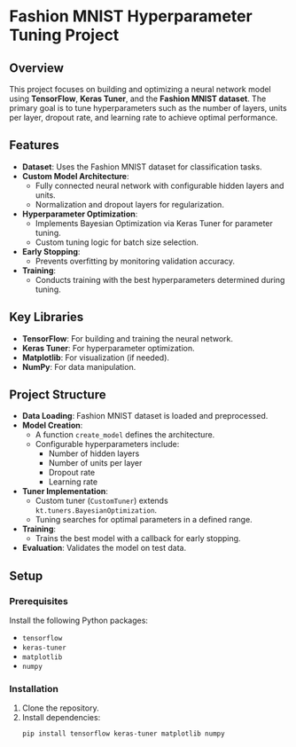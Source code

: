 # Fashion MNIST Hyperparameter Tuning Project

## Overview
This project focuses on building and optimizing a neural network model using **TensorFlow**, **Keras Tuner**, and the **Fashion MNIST dataset**. The primary goal is to tune hyperparameters such as the number of layers, units per layer, dropout rate, and learning rate to achieve optimal performance.

## Features
- **Dataset**: Uses the Fashion MNIST dataset for classification tasks.
- **Custom Model Architecture**:
  - Fully connected neural network with configurable hidden layers and units.
  - Normalization and dropout layers for regularization.
- **Hyperparameter Optimization**:
  - Implements Bayesian Optimization via Keras Tuner for parameter tuning.
  - Custom tuning logic for batch size selection.
- **Early Stopping**:
  - Prevents overfitting by monitoring validation accuracy.
- **Training**:
  - Conducts training with the best hyperparameters determined during tuning.

## Key Libraries
- **TensorFlow**: For building and training the neural network.
- **Keras Tuner**: For hyperparameter optimization.
- **Matplotlib**: For visualization (if needed).
- **NumPy**: For data manipulation.

## Project Structure
- **Data Loading**: Fashion MNIST dataset is loaded and preprocessed.
- **Model Creation**: 
  - A function `create_model` defines the architecture.
  - Configurable hyperparameters include:
    - Number of hidden layers
    - Number of units per layer
    - Dropout rate
    - Learning rate
- **Tuner Implementation**:
  - Custom tuner (`CustomTuner`) extends `kt.tuners.BayesianOptimization`.
  - Tuning searches for optimal parameters in a defined range.
- **Training**:
  - Trains the best model with a callback for early stopping.
- **Evaluation**: Validates the model on test data.

## Setup
### Prerequisites
Install the following Python packages:
- `tensorflow`
- `keras-tuner`
- `matplotlib`
- `numpy`

### Installation
1. Clone the repository.
2. Install dependencies:
   ```bash
   pip install tensorflow keras-tuner matplotlib numpy
